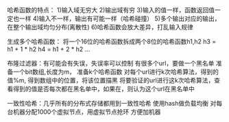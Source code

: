 哈希函数的特点：
1)输入域无穷大
2)输出域有穷
3)输入的值一样，函数返回值一定也一样
4)输入不一样，输出有可能一样（哈希碰撞）
5)多个输出对应的输出，在整个输出域均匀分布(离散性)
6)哈希函数会放大差异，打乱输入规律

生成多个哈希函数：
将一个16位的哈希函数拆成两个8位的哈希函数h1,h2
h3 = h1 + 1 * h2
h4 = h1 + 2 * h2
...

布隆过滤器：有可能会有失误，失误率可以控制
有很多个url，要做一个黑名单
准备一个bit数组,长度为m，
准备k个哈希函数
对每个url进行k次哈希算法，得到的值%m, 得到数组中的位置，将该位置描黑
将要验证的url进行这k次哈希算法，查看得到的值是否每次都在黑名单中，如果在，则认为这个url在黑名单中

一致性哈希：几乎所有的分布式存储都用到一致性哈希
使用hash做负载均衡
对每台机器分配1000个虚拟节点，用虚拟节点抢环
方便加机器